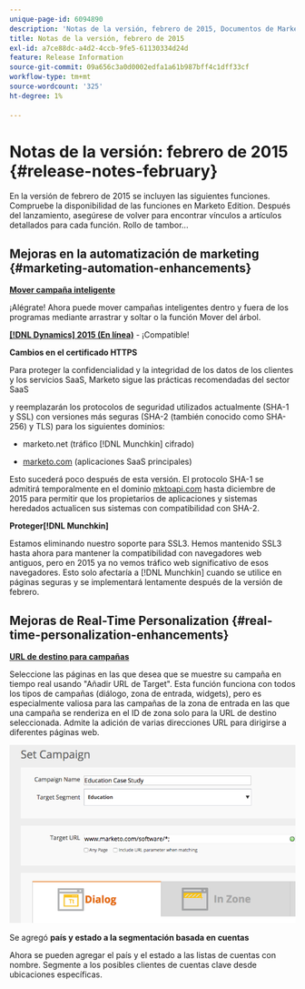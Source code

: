 ```yaml
---
unique-page-id: 6094890
description: 'Notas de la versión, febrero de 2015, Documentos de Marketo: documentación del producto'
title: Notas de la versión, febrero de 2015
exl-id: a7ce88dc-a4d2-4ccb-9fe5-61130334d24d
feature: Release Information
source-git-commit: 09a656c3a0d0002edfa1a61b987bff4c1dff33cf
workflow-type: tm+mt
source-wordcount: '325'
ht-degree: 1%

---
```


# Notas de la versión: febrero de 2015 {#release-notes-february}

En la versión de febrero de 2015 se incluyen las siguientes funciones. Compruebe la disponibilidad de las funciones en Marketo Edition. Después del lanzamiento, asegúrese de volver para encontrar vínculos a artículos detallados para cada función. Rollo de tambor...

## Mejoras en la automatización de marketing {#marketing-automation-enhancements}

**[Mover campaña inteligente](/help/marketo/product-docs/core-marketo-concepts/smart-campaigns/using-smart-campaigns/move-a-smart-campaign.md)**

¡Alégrate! Ahora puede mover campañas inteligentes dentro y fuera de los programas mediante arrastrar y soltar o la función Mover del árbol.

**[[!DNL Dynamics] 2015 (En línea)](https://docs.marketo.com/display/docs/microsoft+dynamics+2013+on-premises)** - ¡Compatible!

**Cambios en el certificado HTTPS**

Para proteger la confidencialidad y la integridad de los datos de los clientes y los servicios SaaS, Marketo sigue las prácticas recomendadas del sector SaaS

y reemplazarán los protocolos de seguridad utilizados actualmente (SHA-1 y SSL) con versiones más seguras (SHA-2 (también conocido como SHA-256) y TLS) para los siguientes dominios:

* marketo.net (tráfico [!DNL Munchkin] cifrado)

* [marketo.com](https://marketo.com) (aplicaciones SaaS principales)

Esto sucederá poco después de esta versión. El protocolo SHA-1 se admitirá temporalmente en el dominio [mktoapi.com](https://mktoapi.com) hasta diciembre de 2015 para permitir que los propietarios de aplicaciones y sistemas heredados actualicen sus sistemas con compatibilidad con SHA-2.

**Proteger[!DNL Munchkin]**

Estamos eliminando nuestro soporte para SSL3. Hemos mantenido SSL3 hasta ahora para mantener la compatibilidad con navegadores web antiguos, pero en 2015 ya no vemos tráfico web significativo de esos navegadores. Esto solo afectaría a [!DNL Munchkin] cuando se utilice en páginas seguras y se implementará lentamente después de la versión de febrero.

## Mejoras de Real-Time Personalization {#real-time-personalization-enhancements}

**[URL de destino para campañas](/help/marketo/product-docs/web-personalization/working-with-web-campaigns/adding-a-target-url-to-a-web-campaign.md)**

Seleccione las páginas en las que desea que se muestre su campaña en tiempo real usando &quot;Añadir URL de Target&quot;. Esta función funciona con todos los tipos de campañas (diálogo, zona de entrada, widgets), pero es especialmente valiosa para las campañas de la zona de entrada en las que una campaña se renderiza en el ID de zona solo para la URL de destino seleccionada. Admite la adición de varias direcciones URL para dirigirse a diferentes páginas web.

![](assets/image2015-2-19-11-3a0-3a30.png)

Se agregó **país y estado a la segmentación basada en cuentas**

Ahora se pueden agregar el país y el estado a las listas de cuentas con nombre. Segmente a los posibles clientes de cuentas clave desde ubicaciones específicas.
